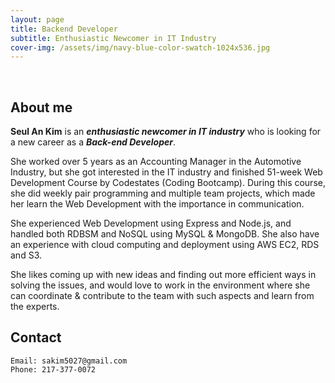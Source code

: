 ```yaml
---
layout: page
title: Backend Developer
subtitle: Enthusiastic Newcomer in IT Industry
cover-img: /assets/img/navy-blue-color-swatch-1024x536.jpg
---
```


<br/>

## About me

**Seul An Kim** is an **_enthusiastic newcomer in IT industry_** who is looking for a new career as a **_Back-end Developer_**. 

She worked over 5 years as an Accounting Manager in the Automotive Industry, but she got interested in the IT industry and finished 51-week Web Development Course by Codestates (Coding Bootcamp). During this course, she did weekly pair programming and multiple team projects, which made her learn the Web Development with the importance in communication. 

She experienced Web Development using Express and Node.js, and handled both RDBSM and NoSQL using MySQL & MongoDB. She also have an experience with cloud computing and deployment using AWS EC2, RDS and S3.

She likes coming up with new ideas and finding out more efficient ways in solving the issues, and would love to work in the environment where she can coordinate & contribute to the team with such aspects and learn from the experts.

## Contact

```
Email: sakim5027@gmail.com
Phone: 217-377-0072
```
